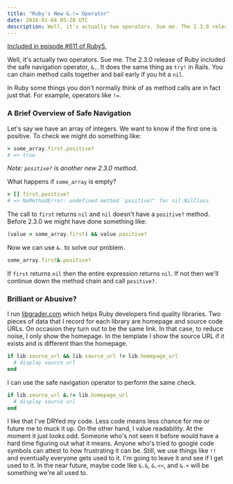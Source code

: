 ```yaml
---
title: "Ruby's New &.!= Operator"
date: 2016-01-04 05:28 UTC
description: Well, it's actually two operators. Sue me. The 2.3.0 release of Ruby included the safe navigation operator, `&.`. It does the same thing as `try!` in Rails. You can chain method calls together and bail early if you hit a `nil`. In Ruby some things you don't normally think of as method calls are in fact just that. For example, operators like `!=`.
---
```


<div class="panel callout">
  <a href="https://ruby5.codeschool.com/episodes/655-episode-611-january-12th-2016/stories/5157-ruby-s-new-operator">Included in episode #611 of Ruby5.</a>
</div>

Well, it's actually two operators.
Sue me.
The 2.3.0 release of Ruby included the safe navigation operator, `&.`.
It does the same thing as `try!` in Rails.
You can chain method calls together and bail early if you hit a `nil`.

In Ruby some things you don't normally think of as method calls are in fact just that.
For example, operators like `!=`.

<!--more-->

### A Brief Overview of Safe Navigation

Let's say we have an array of integers.
We want to know if the first one is positive.
To check we might do something like:

```ruby
> some_array.first.positive?
# => true
```

*Note: `positive?` is another new 2.3.0 method.*

What happens if `some_array` is empty?

```ruby
> [].first.positive?
# => NoMethodError: undefined method `positive?' for nil:NilClass
```

The call to `first` returns `nil` and `nil` doesn't have a `positive?` method.
Before 2.3.0 we might have done something like:

```ruby
(value = some_array.first) && value.positive?
```

Now we can use `&.` to solve our problem.

```ruby
some_array.first&.positive?
```

If `first` returns `nil` then the entire expression returns `nil`.
If not then we'll continue down the method chain and call `positive?`.

### Brilliant or Abusive?

I run [libgrader.com][] which helps Ruby developers find quality libraries.
Two pieces of data that I record for each library are homepage and source code URLs.
On occasion they turn out to be the same link.
In that case, to reduce noise, I only show the homepage.
In the template I show the source URL if it exists and is different than the homepage.

```ruby
if lib.source_url && lib.source_url != lib.homepage_url
  # display source url
end
```

I can use the safe navigation operator to perform the same check.

```ruby
if lib.source_url &.!= lib.homepage_url
  # display source url
end
```

I like that I've DRYed my code.
Less code means less chance for me or future me to muck it up.
On the other hand, I value readability.
At the moment it just looks odd.
Someone who's not seen it before would have a hard time figuring out what it means.
Anyone who's tried to google code symbols can attest to how frustrating it can be.
Still, we use things like `!!` and eventually everyone gets used to it.
I'm going to leave it and see if I get used to it.
In the near future, maybe code like `&.&`, `&.<<`, and `&.+` will be something we're all used to.

[libgrader.com]: http://www.libgrader.com
